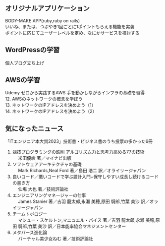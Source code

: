 ## オリジナルアプリケーション
BODY-MAKE APP(ruby,ruby on rails)    
いいね、または、つぶやき1回ごとに1ポイントもらえる機能を実装  
ポイントに応じてユーザーレベルを定め、なにかサービスを検討する

## WordPressの学習
個人ブログ立ち上げ  

## AWSの学習
Udemy ゼロから実践するAWS 手を動かしながらインフラの基礎を習得  
12. AWSのネットワークの概念を学ぼう  
13. ネットワークのIPアドレスを決めよう（1）  
14. ネットワークのIPアドレスを決めよう（2）  

## 気になったニュース  
「ITエンジニア本大賞2023」技術書・ビジネス書のうち投票の多かった6冊  
1. 競技プログラミングの鉄則 アルゴリズム力と思考力高める77の技術  
&emsp; 米田優峻 著／マイナビ出版  
2. ソフトウェアアーキテクチャの基礎  
&emsp; Mark Richards,Neal Ford 著／島田 浩二 訳／オライリージャパン  
3. 良いコード／悪いコードで学ぶ設計入門−保守しやすい成長し続けるコードの書き方  
&emsp; 仙塲 大也 著／技術評論社  
4. エンジニアリングマネージャーの仕事  
&emsp; James Stanier 著／吉羽 龍太郎,永瀬 美穂,原田 騎郎,竹葉 美沙 訳／オライリージャパン  
5. チームトポロジー  
&emsp; マシュー・スケルトン,マニュエル・パイス 著／吉羽 龍太郎,永瀬 美穂,原田 騎郎,竹葉 美沙 訳／日本能率協会マネジメントセンター    
6. メタバース進化論  
&emsp; バーチャル美少女ねむ 著／技術評論社
